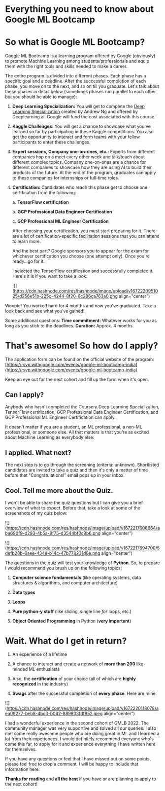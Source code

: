 # Everything you need to know about Google ML Bootcamp

# So what is Google ML Bootcamp?

Google ML Bootcamp is a learning program offered by Google (obviously) to promote Machine Learning among students/professionals and equip them with the right tools and skills needed to make a career.

The entire program is divided into different phases. Each phase has a specific goal and a deadline. After the successful completion of each phase, you move on to the next, and so on till you graduate. Let's talk about these phases in detail below (sometimes phases run parallel to each other but you should be able to manage):

1. **Deep Learning Specialization:** You will get to complete the [Deep Learning Specialization](https://www.coursera.org/specializations/deep-learning) created by Andrew Ng and offered by Deeplearning.ai. Google will fund the cost associated with this course.
    
2. **Kaggle Challenges:** You will get a chance to showcase what you've learned so far by participating in these Kaggle competitions. You also get the opportunity to interact and form teams with your fellow participants to enter these challenges.
    
3. **Expert sessions, Company one-on-ones, etc.:** Experts from different companies hop on a meet every other week and talk/teach about different complex topics. Company one-on-ones are a chance for different companies to showcase how they are using AI to build their products of the future. At the end of the program, graduates can apply to these companies for internships or full-time roles.
    
4. **Certification:** Candidates who reach this phase get to choose one certification from the following:
    
    a. **TensorFlow certification**
    
    b. **GCP Professional Data Engineer Certification**
    
    c. **GCP Professional ML Engineer Certification**
    
    After choosing your certification, you must start preparing for it. There are a lot of certification-specific facilitation sessions that you can attend to learn more.
    
    And the best part? Google sponsors you to appear for the exam for whichever certification you choose (one attempt only). Once you're ready...go for it.
    
    I selected the TensorFlow certification and successfully completed it. Here's it is if you want to take a look:
    
    ![](https://cdn.hashnode.com/res/hashnode/image/upload/v1672220951025/d256e51b-225c-4244-8f20-6c286ca763a0.png align="center")
    

Woopie! You worked hard for 4 months and now you've graduated. Take a look back and see what you've gained!

Some additional questions: **Time commitment:** Whatever works for you as long as you stick to the deadlines. **Duration:** Approx. 4 months.

# That's awesome! So how do I apply?

The application form can be found on the official website of the program: [https://rsvp.withgoogle.com/events/google-ml-bootcamp-india](https://rsvp.withgoogle.com/events/google-ml-bootcamp-india)

Keep an eye out for the next cohort and fill up the form when it's open.

## Can I apply?

Anybody who hasn't completed the Coursera Deep Learning Specialization, TensorFlow certification, GCP Professional Data Engineer Certification, and GCP Professional ML Engineer Certification can apply.

It doesn't matter if you are a student, an ML professional, a non-ML professional, or someone else. All that matters is that you're as excited about Machine Learning as everybody else.

## I applied. What next?

The next step is to go through the screening (criteria: unknown). Shortlisted candidates are invited to take a quiz and then it's only a matter of time before that "Congratulations!" email pops up in your inbox.

## Cool. Tell me more about the Quiz.

I won't be able to share the quiz questions but I can give you a brief overview of what to expect. Before that, take a look at some of the screenshots of my quiz below:

![](https://cdn.hashnode.com/res/hashnode/image/upload/v1672217608664/aba690f9-d293-4b5a-9f75-d3544bf3c9b6.png align="center")

![](https://cdn.hashnode.com/res/hashnode/image/upload/v1672217694700/5defb28b-6aee-434e-b14c-47b778231d8e.png align="center")

The questions in the quiz will test your knowledge of **Python**. So, to prepare I would recommend you brush up on the following topics:

1. **Computer science fundamentals** (like operating systems, data structures & algorithms, and computer architecture)
    
2. **Data types**
    
3. **Loops**
    
4. **Pure python-y stuff** (like slicing, single line *for* loops, etc.)
    
5. **Object Oriented Programming** in Python (**very important**)
    

# Wait. What do I get in return?

1. An experience of a lifetime
    
2. A chance to interact and create a network of **more than 200** like-minded ML enthusiasts
    
3. Also, the **certification** of your choice (all of which are **highly recognized** in the industry)
    
4. **Swags** after the successful completion of **every phase**. Here are mine:
    

![](https://cdn.hashnode.com/res/hashnode/image/upload/v1672220118078/aea09277-beb8-4bc3-b042-889803fdf852.jpeg align="center")

I had a wonderful experience in the second cohort of GMLB 2022. The community manager was very supportive and solved all our queries. I also met some really awesome people who are doing great in ML and I learned a lot from their experiences. I would definitely recommend everyone who's come this far, to apply for it and experience everything I have written here for themselves.

If you have any questions or feel that I have missed out on some points, please feel free to drop a comment. I will be happy to include that information here.

**Thanks for reading** and **all the best** if you have or are planning to apply to the next cohort!